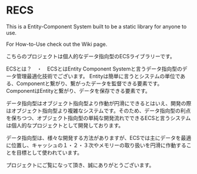 # RECS
This is a Entity-Component System built to be a static library for anyone to use.

For How-to-Use check out the Wiki page.

こちらのプロジェクトは個人的なデータ指向型のECSライブラリーです。

ECSとは？　・　ECSとはEntity Component Systemと言うデータ指向型のデータ管理最適化技術でございます。
Entityは簡単に言うとシステムの単位である、Componentと繋がり、繋がったデータを監督できる要素です。
ComponentはEntityと繋がり、データを保存できる要素です。

データ指向型はオブジェクト指向型より作動が円滑にできるとはいえ、開発の際はオブジェクト指向型より複雑なシステムです。そのため、データ指向型の利点を保ちつつ、オブジェクト指向型の単純な開発流れでできるECSと言うシステムは個人的なプロジェクトとして開発しております。

データ指向型は、様々な開発する方法がありますが、ECSでは主にデータを最適に位置し、キャッシュの１・２・３次やメモリーの取り扱いを円滑に作動することを目標として使われています。

プロジェクトにご覧になって頂き、誠にありがとうございます。
